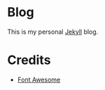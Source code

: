 Blog
====

This is my personal [Jekyll](http://jekyllrb.com/) blog.

Credits
=======
* [Font Awesome](http://fortawesome.github.io/Font-Awesome/)
